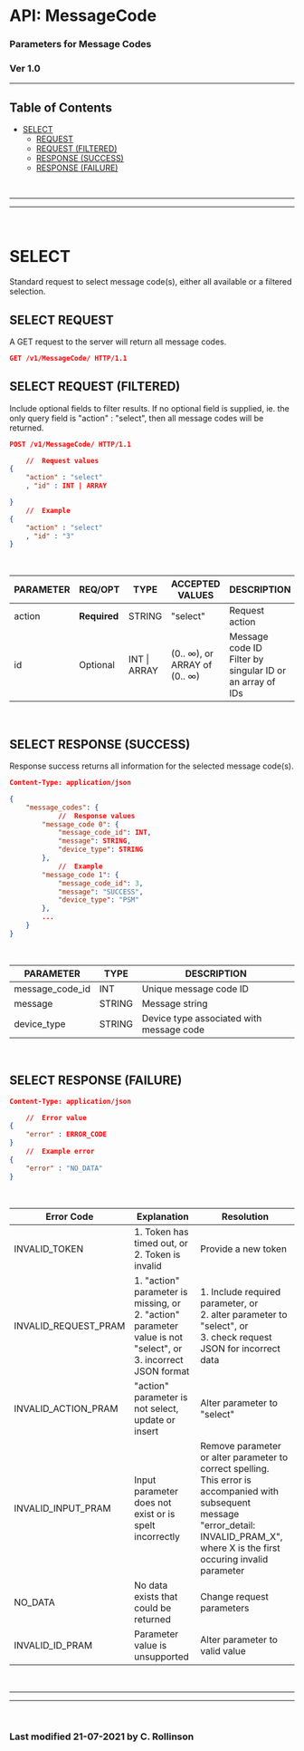 # API: MessageCode
 
### Parameters for Message Codes

### Ver 1.0
---

## Table of Contents
- [SELECT](#select)
  - [REQUEST](#select-request)
  - [REQUEST (FILTERED)](#select-request-filtered)
  - [RESPONSE (SUCCESS)](#select-response-success)
  - [RESPONSE (FAILURE)](#select-response-failure)

<br>

---
---

<br>

# SELECT

Standard request to select message code(s), either all available or a filtered selection.

## SELECT REQUEST
A GET request to the server will return all message codes.

```json
GET /v1/MessageCode/ HTTP/1.1
```

## SELECT REQUEST (FILTERED)
Include optional fields to filter results. If no optional field is supplied, ie. the only query field is "action" : "select", then all message codes will be returned.

```json
POST /v1/MessageCode/ HTTP/1.1

    //  Request values
{
    "action" : "select"
    , "id" : INT | ARRAY

}
    //  Example
{
    "action" : "select"
    , "id" : "3"
}
```

<br>

| PARAMETER | REQ/OPT | TYPE | ACCEPTED VALUES | DESCRIPTION |
| --------- | --------| ---- |--------------- | ----------- |
| action | **Required** | STRING | "select" | Request action |
| id | Optional | INT \| ARRAY | (0.. ∞), or <br> ARRAY of (0.. ∞) | Message code ID <br> Filter by singular ID or an array of IDs |


<br>

## SELECT RESPONSE (SUCCESS)
Response success returns all information for the selected message code(s).

```json
Content-Type: application/json

{
    "message_codes": {
            //  Response values
        "message_code 0": {
            "message_code_id": INT,
            "message": STRING,
            "device_type": STRING
        },
            //  Example
        "message_code 1": {
            "message_code_id": 3,
            "message": "SUCCESS",
            "device_type": "PSM"
        },
        ...
    }
}
```

<br>

| PARAMETER | TYPE | DESCRIPTION |
| --------- | ---- | ----------- |
| message_code_id | INT | Unique message code ID |
| message | STRING | Message string |
| device_type | STRING | Device type associated with message code |

<br>

## SELECT RESPONSE (FAILURE)

```json
Content-Type: application/json

    //  Error value
{
    "error" : ERROR_CODE
}
    //  Example error
{
    "error" : "NO_DATA"
}

```
<br> 

| Error Code | Explanation | Resolution |
| ---------- | ------------| ---------- |
| INVALID_TOKEN | 1. Token has timed out, or <br> 2. Token is invalid | Provide a new token |
| INVALID_REQUEST_PRAM | 1. "action" parameter is missing, or <br> 2. "action" parameter value is not "select", or <br> 3. incorrect JSON format | 1. Include required parameter, or <br> 2. alter parameter to "select", or <br> 3. check request JSON for incorrect data
| INVALID_ACTION_PRAM | "action" parameter is not select, update or insert | Alter parameter to "select" |
| INVALID_INPUT_PRAM | Input parameter does not exist or is spelt incorrectly | Remove parameter or alter parameter to correct spelling. <br> This error is accompanied with subsequent message "error_detail: INVALID_PRAM_X", where X is the first occuring invalid parameter |
| NO_DATA | No data exists that could be returned | Change request parameters |
| INVALID_ID_PRAM | Parameter value is unsupported | Alter parameter to valid value |

<br>

---
---


<br>

### Last modified 21-07-2021 by C. Rollinson